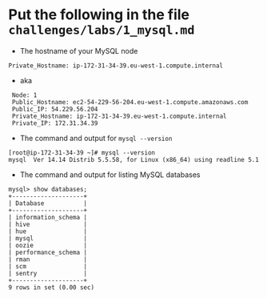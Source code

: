 # Put the following in the file `challenges/labs/1_mysql.md`
* The hostname of your MySQL node 
```
Private_Hostname: ip-172-31-34-39.eu-west-1.compute.internal
```
  * aka 
  ```
   Node: 1
   Public_Hostname: ec2-54-229-56-204.eu-west-1.compute.amazonaws.com
   Public_IP: 54.229.56.204
   Private_Hostname: ip-172-31-34-39.eu-west-1.compute.internal
   Private_IP: 172.31.34.39
  ```
* The command and output for `mysql --version`
```
[root@ip-172-31-34-39 ~]# mysql --version
mysql  Ver 14.14 Distrib 5.5.58, for Linux (x86_64) using readline 5.1
```
* The command and output for listing MySQL databases 
```
mysql> show databases;
+--------------------+
| Database           |
+--------------------+
| information_schema |
| hive               |
| hue                |
| mysql              |
| oozie              |
| performance_schema |
| rman               |
| scm                |
| sentry             |
+--------------------+
9 rows in set (0.00 sec)

```